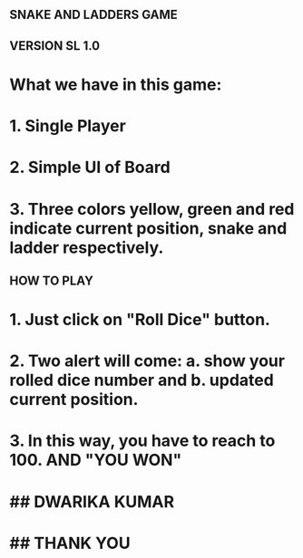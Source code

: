 ## SNAKE AND LADDERS GAME ##

## VERSION SL 1.0

# What we have in this game:
# 1. Single Player
# 2. Simple UI of Board
# 3. Three colors yellow, green and red indicate current position, snake and ladder respectively.

## HOW TO PLAY
# 1. Just click on "Roll Dice" button.
# 2. Two alert will come: a. show your rolled dice number and b. updated current position.
# 3. In this way, you have to reach to 100. AND "YOU WON"



#                        ##  DWARIKA KUMAR  ##
#                        ##    THANK YOU    ##